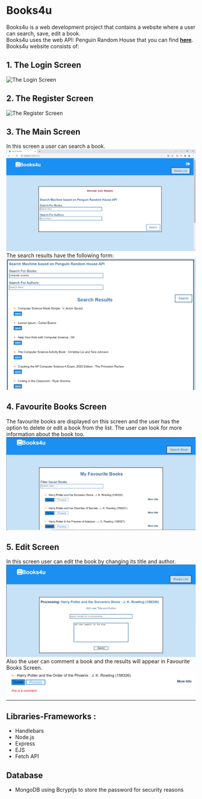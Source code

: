 # Books4u
Books4u is a web development project that contains a website where a user can search, save, edit a book.  
Books4u uses the web API: Penguin Random House that you can find **[here](http://www.penguinrandomhouse.biz/webservices/rest/)**.
Books4u website consists of:  
## 1. The Login Screen
![The Login Screen ](README_ASSETS/login.png)
## 2. The Register Screen
![The Register Screen ](README_ASSETS/register.png)
## 3. The Main Screen
In this screen a user can search a book.
![The Main Screen ](README_ASSETS/main.png)
The search results have the following form:
![Search Results ](README_ASSETS/search.png)
## 4. Favourite Books Screen
The favourite books are displayed on this screen and the user has the option to delete or edit a book from the list. 
The user can look for more information about the book too. 
![Favourite Books](README_ASSETS/books_list.png)
## 5. Edit Screen
In this screen user can edit the book by changing its title and author.
![Edit Book](README_ASSETS/processing.png)
Also the user can comment a book and the results will appear in Favourite Books Screen.
![Comment](README_ASSETS/comment.png)
<hr/>  

## Libraries-Frameworks :
- Handlebars
- Node.js
- Express
- EJS
- Fetch API

## Database
- MongoDB using Bcryptjs to store the password for security reasons